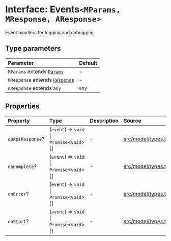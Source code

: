 # Interface: Events`<MParams, MResponse, AResponse>`

Event handlers for logging and debugging

## Type parameters

| Parameter | Default |
| :------ | :------ |
| `MParams` extends [`Params`](../namespaces/Base/interfaces/Params.md) | - |
| `MResponse` extends [`Response`](../namespaces/Base/interfaces/Response.md) | - |
| `AResponse` extends `any` | `any` |

## Properties

| Property | Type | Description | Source |
| :------ | :------ | :------ | :------ |
| `onApiResponse`? | (`event`) => `void` \| `Promise`\<`void`\>[] | - | [src/model/types.ts:157](https://github.com/dexaai/llm-tools/blob/5018eae/src/model/types.ts#L157) |
| `onComplete`? | (`event`) => `void` \| `Promise`\<`void`\>[] | - | [src/model/types.ts:166](https://github.com/dexaai/llm-tools/blob/5018eae/src/model/types.ts#L166) |
| `onError`? | (`event`) => `void` \| `Promise`\<`void`\>[] | - | [src/model/types.ts:175](https://github.com/dexaai/llm-tools/blob/5018eae/src/model/types.ts#L175) |
| `onStart`? | (`event`) => `void` \| `Promise`\<`void`\>[] | - | [src/model/types.ts:150](https://github.com/dexaai/llm-tools/blob/5018eae/src/model/types.ts#L150) |
